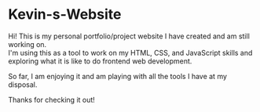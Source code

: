 # Kevin-s-Website
Hi!  This is my personal portfolio/project website I have created and am still working on.  
I'm using this as a tool to work on my HTML, CSS, and JavaScript skills and exploring what it is like to do frontend web development.

So far, I am enjoying it and am playing with all the tools I have at my disposal.

Thanks for checking it out!
